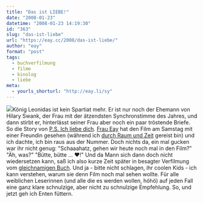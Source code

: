 ```yaml
---
title: "Das ist LIEBE!"
date: "2008-01-23"
datetime: "2008-01-23 14:19:30"
id: "363"
slug: "das-ist-liebe"
url: "https://eay.cc/2008/das-ist-liebe/"
author: "eay"
format: "post"
tags:
  - buchverfilmung
  - filme
  - kinolog
  - liebe
meta:
  - yourls_shorturl: "http://eay.li/sy"
---
```


![](/uploads/2008/psichliebedich.jpg)König Leonidas ist kein Spartiat mehr. Er ist nur noch der Ehemann von Hilary Swank, der Frau mit der ätzendsten Synchronstimme des Jahres, und dann stirbt er, hinterlässt seiner Frau aber noch ein paar tröstende Briefe. So die Story von [P.S. Ich liebe dich](http://www.imdb.com/title/tt0431308/). [Frau Eay](http://spaetz.eayz.net/) hat den Film am Samstag mit einer Freundin gesehen (während ich [durch Raum und Zeit](//eay.cc/2008/total-recall/) gereist bin) und ich dachte, ich bin raus aus der Nummer. Doch nichts da, ein mal gucken war ihr nicht genug: "Schaaahatz, gehen wir heute noch mal in den Film?" "Äh, was?" "Bütte, bütte ... ♥!" Und da Mann sich dann doch nicht wiedersetzen kann, saß ich also kurze Zeit später in besagter Verfilmung vom [gleichnamigen Buch](http://www.amazon.de/exec/obidos/ASIN/3596161339/eayznet-21). Und ja - bitte nicht schlagen, ihr coolen Kids - ich kann verstehen, warum sie denn Film noch mal sehen wollte. Für alle weiblichen Leserinnen (und alle die es werden wollen, höhö) auf jeden Fall eine ganz klare schnulzige, aber nicht zu schnulzige Empfehlung. So, und jetzt geh ich Enten füttern.
